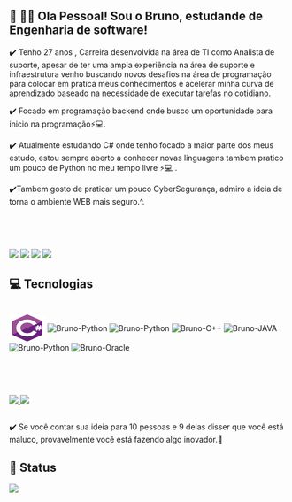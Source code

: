 ## 🚀 👨‍💻 Ola Pessoal! Sou o Bruno, estudande de Engenharia de software!

✔️ Tenho 27 anos , Carreira desenvolvida na área de TI como Analista de suporte, apesar de ter uma ampla experiência na área de suporte e infraestrutura venho buscando novos desafios na área de programação para colocar em prática meus conhecimentos e acelerar minha curva de aprendizado baseado na necessidade de executar tarefas no cotidiano.

✔️ Focado em programação backend  onde busco um oportunidade para inicio na programação⚡💻.

✔️ Atualmente estudando C# onde tenho focado a maior parte dos meus estudo, estou sempre aberto a conhecer novas linguagens tambem pratico um pouco de Python no meu tempo livre ⚡💻 .

✔️Tambem gosto de praticar um pouco CyberSegurança, admiro a ideia de torna o ambiente WEB mais seguro.^.


</br></br>
  ##
 
<div> 
  
  <a href="https://instagram.com/bruno_faria2209" target="_blank"><img src="https://img.shields.io/badge/-Instagram-%23333?style=for-the-badge&logo=instagram&logoColor=white" target="_blank"></a>
 <a href="https://discord.gg/wagxzStdcR" target="_blank"><img src="https://img.shields.io/badge/Discord-%23333?style=for-the-badge&logo=discord&logoColor=white" target="_blank"></a> 
  <a href = "mailto:contatobrunofariadealmeida2021@gmail.com"><img src="https://img.shields.io/badge/-Gmail-%23333?style=for-the-badge&logo=gmail&logoColor=white" target="_blank"></a>
  <a href="https://www.linkedin.com/in/bruno-faria-2010-45875016a" target="_blank"><img src="https://img.shields.io/badge/-LinkedIn-%230077B5?style=for-the-badge&logo=linkedin&logoColor=white" target="_blank"></a> 
 
 
</div>


## 💻 Tecnologias


<div style="Tecnologias: inline_block"><br>
  
  <img align="center" alt="Bruno-Csharp" height="50" width="65" src="https://raw.githubusercontent.com/devicons/devicon/master/icons/csharp/csharp-original.svg">
  <img align="center" alt="Bruno-Python" height="50" width="65"img src="https://cdn.jsdelivr.net/gh/devicons/devicon/icons/dotnetcore/dotnetcore-plain.svg">
  <img align="center" alt="Bruno-Python" height="50" width="65" src="https://cdn.jsdelivr.net/gh/devicons/devicon/icons/python/python-original.svg">
  <img align="center" alt="Bruno-C++" height="50" width="65" img src="https://cdn.jsdelivr.net/gh/devicons/devicon/icons/cplusplus/cplusplus-original.svg" >
  <img align="center" alt="Bruno-JAVA" height="50" width="65"img src="https://cdn.jsdelivr.net/gh/devicons/devicon/icons/java/java-plain-wordmark.svg">
  <img align="center" alt="Bruno-Python" height="50" width="65" img src="https://cdn.jsdelivr.net/gh/devicons/devicon/icons/microsoftsqlserver/microsoftsqlserver-plain-wordmark.svg">
  <img align="center" alt="Bruno-Oracle" height="50" width="65"img src="https://cdn.jsdelivr.net/gh/devicons/devicon/icons/oracle/oracle-original.svg"  >
  
  </div>
  
  ##

</br></br>
 

<div align="left">
  <a href="https://github.com/brunofaria2021">
  <img height="150em" src="https://github-readme-stats.vercel.app/api?username=brunofaria2021&show_icons=true&theme=dracula&include_all_commits=true&count_private=true"/>

 <img height="150em" src="https://github-readme-stats.vercel.app/api/top-langs/?username=brunofaria2021&layout=compact&langs_count=7&theme=dracula"/>
</div>


  ##
 
<div> 
  
  <a> ✔️ Se você contar sua ideia para 10 pessoas e 9 delas disser que você está maluco, provavelmente você está fazendo algo inovador.🚀 </a> 
 
 
</div>

## :dart: Status
<p align="
LEFT
">
<img src="http://img.shields.io/static/v1?label=STATUS&message=loading 30% &color=GREEN&style=for-the-badge"/>
</p>
